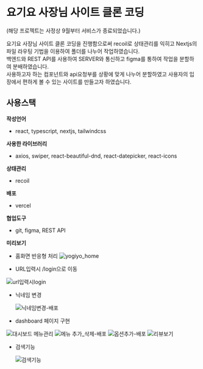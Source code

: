 # 요기요 사장님 사이트 클론 코딩
(해당 프로젝트는 사정상 9월부터 서비스가 종료되었습니다.)

요기요 사장님 사이트 클론 코딩을 진행함으로써 recoil로 상태관리를 익히고 Nextjs의 파일 라우팅 기법을 이용하여 폴더를 나누어 작업하였습니다.<br>
백엔드와 REST API를 사용하여 SERVER와 통신하고 figma를 통하여 작업을 분할하여 분배하였습니다.<br>
사용하고자 하는 컴포넌트와 api요청부를 상황에 맞게 나누어 분할하였고 사용자의 입장에서 편하게 볼 수 있는 사이트를 만들고자 하였습니다.<br>

## 사용스택

**작성언어**

-   react, typescript, nextjs, tailwindcss

**사용한 라이브러리**

-   axios, swiper, react-beautiful-dnd, react-datepicker, react-icons

**상태관리**

-   recoil

**배포**

-   vercel

**협업도구**

-   git, figma, REST API


**미리보기**

- 홈화면 반응형 처리
  ![yogiyo_home](https://github.com/user-attachments/assets/786c990a-3c54-4b10-b008-46be4428692c)


- URL입력시 /login으로 이동
  
![url입력시login](https://github.com/user-attachments/assets/ebba40f1-ac6c-42aa-a01b-be6a5d61dcaa)

- 닉네임 변경

  ![닉네임변경-배포](https://github.com/user-attachments/assets/99a41ae6-2d3d-47d5-87fb-124b58ac8671)


- dashboard 페이지 구현

 ![대시보드 메뉴관리](https://github.com/user-attachments/assets/6d850f78-1075-4a9c-938c-10141c2704dc)
![메뉴 추가_삭제-배포](https://github.com/user-attachments/assets/56a9fab6-8eef-4c0a-b473-3c65330afd63)
![옵션추가-배포](https://github.com/user-attachments/assets/0147a01a-b012-4e25-97b6-5895b6e2861c)
![리뷰보기](https://github.com/user-attachments/assets/b2e0cb2b-fe71-4175-9553-caec3934074a)

 

- 검색기능

  ![검색기능](https://github.com/user-attachments/assets/c714cf57-7ef4-4a0d-bbde-b940943d42be)



